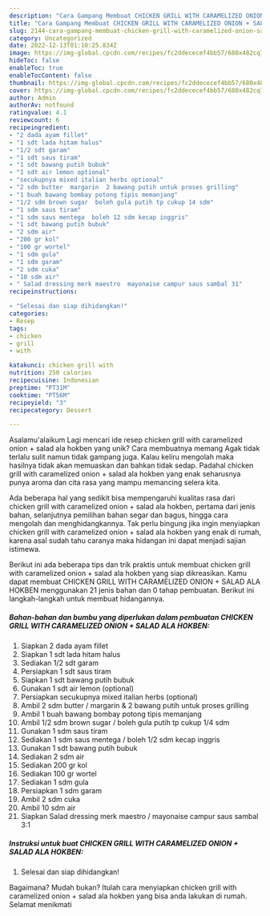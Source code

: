 ```yaml
---
description: "Cara Gampang Membuat CHICKEN GRILL WITH CARAMELIZED ONION + SALAD ALA HOKBEN{ yang Lezat"
title: "Cara Gampang Membuat CHICKEN GRILL WITH CARAMELIZED ONION + SALAD ALA HOKBEN{ yang Lezat"
slug: 2144-cara-gampang-membuat-chicken-grill-with-caramelized-onion-salad-ala-hokben-yang-lezat
category: Uncategorized
date: 2022-12-13T01:10:25.834Z
image: https://img-global.cpcdn.com/recipes/fc2ddececef4bb57/680x482cq70/chicken-grill-with-caramelized-onion-salad-ala-hokben-foto-resep-utama.jpg
hideToc: false
enableToc: true
enableTocContent: false
thumbnail: https://img-global.cpcdn.com/recipes/fc2ddececef4bb57/680x482cq70/chicken-grill-with-caramelized-onion-salad-ala-hokben-foto-resep-utama.jpg
cover: https://img-global.cpcdn.com/recipes/fc2ddececef4bb57/680x482cq70/chicken-grill-with-caramelized-onion-salad-ala-hokben-foto-resep-utama.jpg
author: Admin
authorAv: notfound
ratingvalue: 4.1
reviewcount: 6
recipeingredient:
- "2 dada ayam fillet"
- "1 sdt lada hitam halus"
- "1/2 sdt garam"
- "1 sdt saus tiram"
- "1 sdt bawang putih bubuk"
- "1 sdt air lemon optional"
- "secukupnya mixed italian herbs optional"
- "2 sdm butter  margarin  2 bawang putih untuk proses grilling"
- "1 buah bawang bombay potong tipis memanjang"
- "1/2 sdm brown sugar  boleh gula putih tp cukup 14 sdm"
- "1 sdm saus tiram"
- "1 sdm saus mentega  boleh 12 sdm kecap inggris"
- "1 sdt bawang putih bubuk"
- "2 sdm air"
- "200 gr kol"
- "100 gr wortel"
- "1 sdm gula"
- "1 sdm garam"
- "2 sdm cuka"
- "10 sdm air"
- " Salad dressing merk maestro  mayonaise campur saus sambal 31"
recipeinstructions:

- "Selesai dan siap dihidangkan!"
categories:
- Resep
tags:
- chicken
- grill
- with

katakunci: chicken grill with 
nutrition: 250 calories
recipecuisine: Indonesian
preptime: "PT31M"
cooktime: "PT56M"
recipeyield: "3"
recipecategory: Dessert

---
```



Asalamu'alaikum Lagi mencari ide resep chicken grill with caramelized onion + salad ala hokben yang unik? Cara membuatnya memang Agak tidak terlalu sulit namun tidak gampang juga. Kalau keliru mengolah maka hasilnya tidak akan memuaskan dan bahkan tidak sedap. Padahal chicken grill with caramelized onion + salad ala hokben yang enak seharusnya punya aroma dan cita rasa yang mampu memancing selera kita.


Ada beberapa hal yang sedikit bisa mempengaruhi kualitas rasa dari chicken grill with caramelized onion + salad ala hokben, pertama dari jenis bahan, selanjutnya pemilihan bahan segar dan bagus, hingga cara mengolah dan menghidangkannya. Tak perlu bingung jika ingin menyiapkan chicken grill with caramelized onion + salad ala hokben yang enak di rumah, karena asal sudah tahu caranya maka hidangan ini dapat menjadi sajian istimewa.




Berikut ini ada beberapa tips dan trik praktis untuk membuat chicken grill with caramelized onion + salad ala hokben yang siap dikreasikan. Kamu dapat membuat CHICKEN GRILL WITH CARAMELIZED ONION + SALAD ALA HOKBEN menggunakan 21 jenis bahan dan 0 tahap pembuatan. Berikut ini langkah-langkah untuk membuat hidangannya.

<!--inarticleads1-->

##### Bahan-bahan dan bumbu yang diperlukan dalam pembuatan CHICKEN GRILL WITH CARAMELIZED ONION + SALAD ALA HOKBEN:

1. Siapkan 2 dada ayam fillet
1. Siapkan 1 sdt lada hitam halus
1. Sediakan 1/2 sdt garam
1. Persiapkan 1 sdt saus tiram
1. Siapkan 1 sdt bawang putih bubuk
1. Gunakan 1 sdt air lemon (optional)
1. Persiapkan secukupnya mixed italian herbs (optional)
1. Ambil 2 sdm butter / margarin &amp; 2 bawang putih untuk proses grilling
1. Ambil 1 buah bawang bombay potong tipis memanjang
1. Ambil 1/2 sdm brown sugar / boleh gula putih tp cukup 1/4 sdm
1. Gunakan 1 sdm saus tiram
1. Sediakan 1 sdm saus mentega / boleh 1/2 sdm kecap inggris
1. Gunakan 1 sdt bawang putih bubuk
1. Sediakan 2 sdm air
1. Sediakan 200 gr kol
1. Sediakan 100 gr wortel
1. Sediakan 1 sdm gula
1. Persiapkan 1 sdm garam
1. Ambil 2 sdm cuka
1. Ambil 10 sdm air
1. Siapkan  Salad dressing merk maestro / mayonaise campur saus sambal 3:1




<!--inarticleads2-->

##### Instruksi untuk buat CHICKEN GRILL WITH CARAMELIZED ONION + SALAD ALA HOKBEN:


1. Selesai dan siap dihidangkan!



Bagaimana? Mudah bukan? Itulah cara menyiapkan chicken grill with caramelized onion + salad ala hokben yang bisa anda lakukan di rumah. Selamat menikmati
